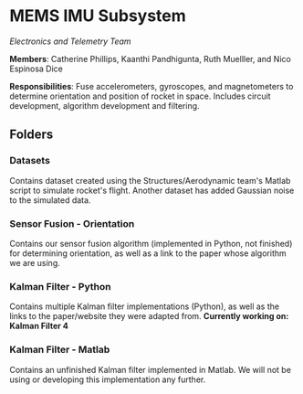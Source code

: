 # MEMS IMU Subsystem
*Electronics and Telemetry Team*

**Members**: Catherine Phillips, Kaanthi Pandhigunta, Ruth Muelller, and Nico Espinosa Dice

**Responsibilities**: Fuse accelerometers, gyroscopes, and magnetometers to determine orientation and position of rocket in space. Includes circuit development, algorithm development and filtering.

## Folders

### Datasets ###
Contains dataset created using the Structures/Aerodynamic team's Matlab script to simulate rocket's flight. Another dataset has added Gaussian noise to the simulated data.

### Sensor Fusion - Orientation ###
Contains our sensor fusion algorithm (implemented in Python, not finished) for determining orientation, as well as a link to the paper whose algorithm we are using.

### Kalman Filter - Python ###
Contains multiple Kalman filter implementations (Python), as well as the links to the paper/website they were adapted from.
**Currently working on: Kalman Filter 4**

### Kalman Filter - Matlab ###
Contains an unfinished Kalman filter implemented in Matlab. We will not be using or developing this implementation any further.
